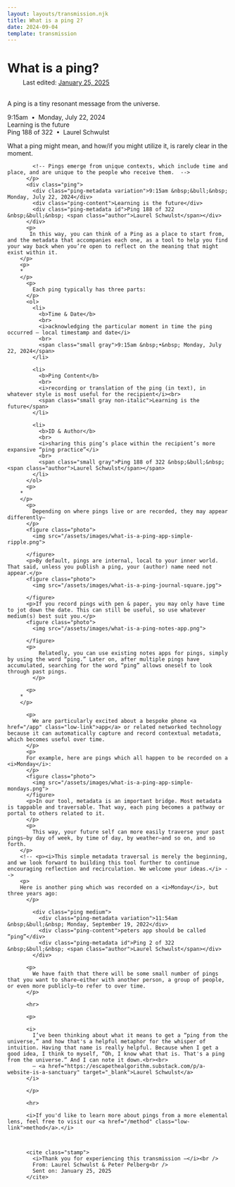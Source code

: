 ```yaml
---
layout: layouts/transmission.njk
title: What is a ping 2?
date: 2024-09-04
template: transmission
---
```


<h1 class="transmission" style="margin-bottom: 0.25em;">
              <span class="ping"></span> What is a ping?
            </h1>
            <span class="gray small" style="display: inline-block; margin-left: 2.5em;">Last edited: <a href="">January 25, 2025</a></span><br><br>

<p>A ping is a tiny resonant message from the universe.</p>
          <div class="ping">
            <div class="ping-metadata variation hidden">9:15am &nbsp;&bull;&nbsp; Monday, July 22, 2024</div>
            <div class="ping-content">Learning is the future</div>
            <div class="ping-metadata id hidden">Ping 188 of 322 &nbsp;&bull;&nbsp; <span class="author">Laurel Schwulst</span></div>
          </div>
          <p>
             What a ping might mean, and how/if you might utilize it, is rarely clear in the moment. 
            <!-- Pings are unique for every person. In other words, no two people receive the exact same pings. That’s because pings emerge within specific yet everyday moments — -->

            <!-- Pings emerge from unique contexts, which include time and place, and are unique to the people who receive them.  -->
          </p>
          <div class="ping">
            <div class="ping-metadata variation">9:15am &nbsp;&bull;&nbsp; Monday, July 22, 2024</div>
            <div class="ping-content">Learning is the future</div>
            <div class="ping-metadata id">Ping 188 of 322 &nbsp;&bull;&nbsp; <span class="author">Laurel Schwulst</span></div>
          </div>
          <p>
           In this way, you can think of a Ping as a place to start from, and the metadata that accompanies each one, as a tool to help you find your way back when you’re open to reflect on the meaning that might exist within it.
        </p>
        <p>
        *
        </p>
          <p>
            Each ping typically has three parts:
          </p>
          <ol>
            <li>
              <b>Time & Date</b>
              <br>
              <i>acknowledging the particular moment in time the ping occurred — local timestamp and date</i>
              <br>
              <span class="small gray">9:15am &nbsp;•&nbsp; Monday, July 22, 2024</span>
            </li>

            <li>
              <b>Ping Content</b>
              <br>
              <i>recording or translation of the ping (in text), in whatever style is most useful for the recipient</i><br>
              <span class="small gray non-italic">Learning is the future</span>
            </li>

            <li>
              <b>ID & Author</b>
              <br>
              <i>sharing this ping’s place within the recipient’s more expansive “ping practice”</i>
              <br>
              <span class="small gray">Ping 188 of 322 &nbsp;&bull;&nbsp; <span class="author">Laurel Schwulst</span></span>
            </li>
          </ol>
          <p>
        *
        </p>
          <p>
            Depending on where pings live or are recorded, they may appear differently—
          </p>
          <figure class="photo">
            <img src="/assets/images/what-is-a-ping-app-simple-ripple.png">

          </figure>
          <p>By default, pings are internal, local to your inner world. That said, unless you publish a ping, your (author) name need not appear.</p>
          <figure class="photo">
            <img src="/assets/images/what-is-a-ping-journal-square.jpg">

          </figure>
          <p>If you record pings with pen & paper, you may only have time to jot down the date. This can still be useful, so use whatever medium(s) best suit you.</p>
          <figure class="photo">
            <img src="/assets/images/what-is-a-ping-notes-app.png">

          </figure>
          <p>
              Relatedly, you can use existing notes apps for pings, simply by using the word “ping.” Later on, after multiple pings have accumulated, searching for the word “ping” allows oneself to look through past pings.
            </p>

          <p>
        *
        </p>

          <p>
            We are particularly excited about a bespoke phone <a href="/app" class="low-link">app</a> or related networked technology because it can automatically capture and record contextual metadata, which becomes useful over time.
          </p>
          <p>
          For example, here are pings which all happen to be recorded on a <i>Monday</i>:
          </p>
          <figure class="photo">
            <img src="/assets/images/what-is-a-ping-app-simple-mondays.png">
          </figure>
          <p>In our tool, metadata is an important bridge. Most metadata is tappable and traversable. That way, each ping becomes a pathway or portal to others related to it.
          </p>
          <p>
            This way, your future self can more easily traverse your past pings—by day of week, by time of day, by weather—and so on, and so forth.
        </p>
        <!-- <p><i>This simple metadata traversal is merely the beginning, and we look forward to building this tool further to continue encouraging reflection and recirculation. We welcome your ideas.</i> -->
        <p>
        Here is another ping which was recorded on a <i>Monday</i>, but three years ago:
          </p>

            <div class="ping medium">
              <div class="ping-metadata variation">11:54am &nbsp;&bull;&nbsp; Monday, September 19, 2022</div>
              <div class="ping-content">peters app should be called “ping”</div>
              <div class="ping-metadata id">Ping 2 of 322 &nbsp;&bull;&nbsp; <span class="author">Laurel Schwulst</span></div>
            </div>

          <p>
            We have faith that there will be some small number of pings that you want to share—either with another person, a group of people, or even more publicly—to refer to over time.
          </p>

          <hr>

          <p>

          <i>
            I’ve been thinking about what it means to get a “ping from the universe,” and how that's a helpful metaphor for the whisper of intuition. Having that name is really helpful. Because when I get a good idea, I think to myself, “Oh, I know what that is. That's a ping from the universe.” And I can note it down.<br><br>
            — <a href="https://escapethealgorithm.substack.com/p/a-website-is-a-sanctuary" target="_blank">Laurel Schwulst</a>
          </i>

          </p>

          <hr>

          <i>If you'd like to learn more about pings from a more elemental lens, feel free to visit our <a href="/method" class="low-link">method</a>.</i>



          <cite class="stamp">
            <i>Thank you for experiencing this transmission —</i><br />
            From: Laurel Schwulst & Peter Pelberg<br />
            Sent on: January 25, 2025
          </cite>
